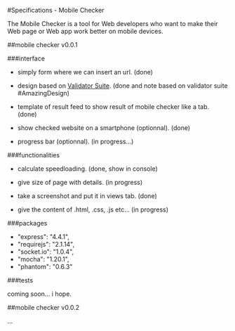 #Specifications - Mobile Checker

The Mobile Checker is a tool for Web developers who want to make their Web page or Web app work better on mobile devices.


##mobile checker v0.0.1

###interface

* simply form where we can insert an url. (done) 

* design based on [Validator Suite](https://validator-suite.w3.org/). (done and note based on validator suite #AmazingDesign)

* template of result feed to show result of mobile checker like a tab. (done)

* show checked website on a smartphone (optionnal). (done)

* progress bar (optionnal). (in progress...)

###functionalities

* calculate speedloading. (done, show in console)

* give size of page with details. (in progress)

* take a screenshot and put it in views tab. (done)

* give the content of .html, .css, .js etc... (in progress)

###packages

* "express": "4.4.1",
* "requirejs": "2.1.14",
* "socket.io": "1.0.4",
* "mocha": "1.20.1",
* "phantom": "0.6.3"    


###tests

coming soon... i hope.

##mobile checker v0.0.2

...


